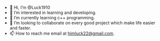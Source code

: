 - 👋 Hi, I’m @Luck1910
- 👀 I’m interested in learning and developing.
- 🌱 I’m currently learning c++ programming.
- 💞️ I’m looking to collaborate on every good project which make life easier and faster.
- 📫 How to reach me email at himluck22@gmail.com.

<!---
Luck1910/Luck1910 is a ✨ special ✨ repository because its `README.md` (this file) appears on your GitHub profile.
You can click the Preview link to take a look at your changes.
--->
